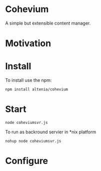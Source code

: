Cohevium
=======

A simple but extensible content manager. 


Motivation
==========


Install
=======
To install use the npm:

	npm install altenia/cohevium

Start
=====

	node coheviumsvr.js

To run as backround servier in *nix platform

	nohup node coheviumsvr.js


Configure
=========

